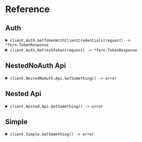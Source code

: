 # Reference
## Auth
<details><summary><code>client.Auth.GetTokenWithClientCredentials(request) -> *fern.TokenResponse</code></summary>
<dl>
<dd>

#### 🔌 Usage

<dl>
<dd>

<dl>
<dd>

```go
client.Auth.GetTokenWithClientCredentials(
        context.TODO(),
        &fern.GetTokenRequest{
            XApiKey: "X-Api-Key",
            ClientId: "client_id",
            ClientSecret: "client_secret",
            Scope: fern.String(
                "scope",
            ),
        },
    )
}
```
</dd>
</dl>
</dd>
</dl>

#### ⚙️ Parameters

<dl>
<dd>

<dl>
<dd>

**xApiKey:** `string` 
    
</dd>
</dl>

<dl>
<dd>

**clientId:** `string` 
    
</dd>
</dl>

<dl>
<dd>

**clientSecret:** `string` 
    
</dd>
</dl>

<dl>
<dd>

**audience:** `string` 
    
</dd>
</dl>

<dl>
<dd>

**grantType:** `string` 
    
</dd>
</dl>

<dl>
<dd>

**scope:** `*string` 
    
</dd>
</dl>
</dd>
</dl>


</dd>
</dl>
</details>

<details><summary><code>client.Auth.RefreshToken(request) -> *fern.TokenResponse</code></summary>
<dl>
<dd>

#### 🔌 Usage

<dl>
<dd>

<dl>
<dd>

```go
client.Auth.RefreshToken(
        context.TODO(),
        &fern.RefreshTokenRequest{
            XApiKey: "X-Api-Key",
            ClientId: "client_id",
            ClientSecret: "client_secret",
            RefreshToken: "refresh_token",
            Scope: fern.String(
                "scope",
            ),
        },
    )
}
```
</dd>
</dl>
</dd>
</dl>

#### ⚙️ Parameters

<dl>
<dd>

<dl>
<dd>

**xApiKey:** `string` 
    
</dd>
</dl>

<dl>
<dd>

**clientId:** `string` 
    
</dd>
</dl>

<dl>
<dd>

**clientSecret:** `string` 
    
</dd>
</dl>

<dl>
<dd>

**refreshToken:** `string` 
    
</dd>
</dl>

<dl>
<dd>

**audience:** `string` 
    
</dd>
</dl>

<dl>
<dd>

**grantType:** `string` 
    
</dd>
</dl>

<dl>
<dd>

**scope:** `*string` 
    
</dd>
</dl>
</dd>
</dl>


</dd>
</dl>
</details>

## NestedNoAuth Api
<details><summary><code>client.NestedNoAuth.Api.GetSomething() -> error</code></summary>
<dl>
<dd>

#### 🔌 Usage

<dl>
<dd>

<dl>
<dd>

```go
client.NestedNoAuth.Api.GetSomething(
        context.TODO(),
    )
}
```
</dd>
</dl>
</dd>
</dl>


</dd>
</dl>
</details>

## Nested Api
<details><summary><code>client.Nested.Api.GetSomething() -> error</code></summary>
<dl>
<dd>

#### 🔌 Usage

<dl>
<dd>

<dl>
<dd>

```go
client.Nested.Api.GetSomething(
        context.TODO(),
    )
}
```
</dd>
</dl>
</dd>
</dl>


</dd>
</dl>
</details>

## Simple
<details><summary><code>client.Simple.GetSomething() -> error</code></summary>
<dl>
<dd>

#### 🔌 Usage

<dl>
<dd>

<dl>
<dd>

```go
client.Simple.GetSomething(
        context.TODO(),
    )
}
```
</dd>
</dl>
</dd>
</dl>


</dd>
</dl>
</details>
